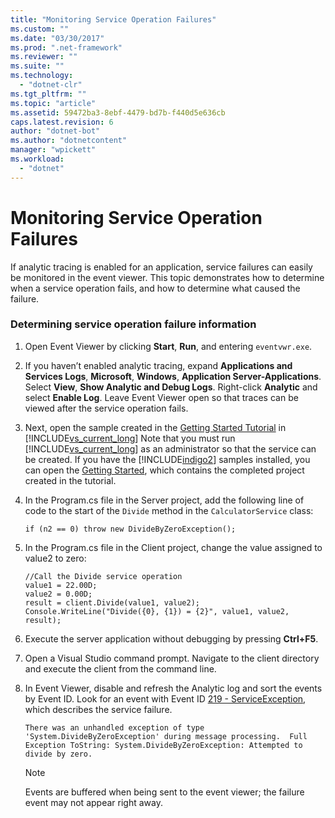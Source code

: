 ```yaml
---
title: "Monitoring Service Operation Failures"
ms.custom: ""
ms.date: "03/30/2017"
ms.prod: ".net-framework"
ms.reviewer: ""
ms.suite: ""
ms.technology: 
  - "dotnet-clr"
ms.tgt_pltfrm: ""
ms.topic: "article"
ms.assetid: 59472ba3-8ebf-4479-bd7b-f440d5e636cb
caps.latest.revision: 6
author: "dotnet-bot"
ms.author: "dotnetcontent"
manager: "wpickett"
ms.workload: 
  - "dotnet"
---
```

# Monitoring Service Operation Failures
If analytic tracing is enabled for an application, service failures can easily be monitored in the event viewer.  This topic demonstrates how to determine when a service operation fails, and how to determine what caused the failure.  
  
### Determining service operation failure information  
  
1.  Open Event Viewer by clicking **Start**, **Run**, and entering `eventvwr.exe`.  
  
2.  If you haven’t enabled analytic tracing, expand **Applications and Services Logs**, **Microsoft**, **Windows**, **Application Server-Applications**. Select **View**, **Show Analytic and Debug Logs**. Right-click **Analytic** and select **Enable Log**. Leave Event Viewer open so that traces can be viewed after the service operation fails.  
  
3.  Next, open the sample created in the [Getting Started Tutorial](../../../../../docs/framework/wcf/getting-started-tutorial.md) in [!INCLUDE[vs_current_long](../../../../../includes/vs-current-long-md.md)] Note that you must run [!INCLUDE[vs_current_long](../../../../../includes/vs-current-long-md.md)] as an administrator so that the service can be created. If you have the [!INCLUDE[indigo2](../../../../../includes/indigo2-md.md)] samples installed, you can open the [Getting Started](../../../../../docs/framework/wcf/samples/getting-started-sample.md), which contains the completed project created in the tutorial.  
  
4.  In the Program.cs file in the Server project, add the following line of code to the start of the `Divide` method in the `CalculatorService` class:  
  
    ```  
    if (n2 == 0) throw new DivideByZeroException();  
    ```  
  
5.  In the Program.cs file in the Client project, change the value assigned to value2 to zero:  
  
    ```  
    //Call the Divide service operation  
    value1 = 22.00D;  
    value2 = 0.00D;  
    result = client.Divide(value1, value2);  
    Console.WriteLine("Divide({0}, {1}) = {2}", value1, value2, result);  
    ```  
  
6.  Execute the server application without debugging by pressing **Ctrl+F5**.  
  
7.  Open a Visual Studio command prompt.  Navigate to the client directory and execute the client from the command line.  
  
8.  In Event Viewer, disable and refresh the Analytic log and sort the events by Event ID.  Look for an event with Event ID [219 - ServiceException](../../../../../docs/framework/wcf/diagnostics/etw/219-serviceexception.md), which describes the service failure.  
  
    ```Output  
    There was an unhandled exception of type 'System.DivideByZeroException' during message processing.  Full Exception ToString: System.DivideByZeroException: Attempted to divide by zero.  
    ```  
  
    > [!NOTE]
    >  Events are buffered when being sent to the event viewer; the failure event may not appear right away.
